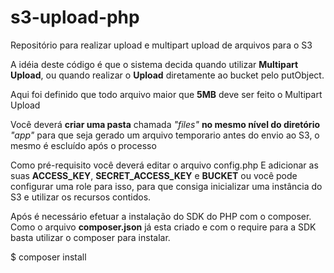 # s3-upload-php
Repositório para realizar upload e multipart upload de arquivos para o S3

A idéia deste código é que o sistema decida quando utilizar <strong>Multipart Upload</strong>, 
ou quando realizar o <strong>Upload</strong> diretamente ao bucket pelo putObject.

Aqui foi definido que todo arquivo maior que <strong>5MB</strong> deve ser feito o Multipart Upload

Você deverá <strong>criar uma pasta</strong> chamada <i>"files"</i> <strong>no mesmo nível do diretório</strong> <i>"app"</i> para que seja gerado um arquivo
temporario antes do envio ao S3, o mesmo é escluído após o processo

Como pré-requisito você deverá editar o arquivo config.php
E adicionar as suas <strong>ACCESS_KEY</strong>, <strong>SECRET_ACCESS_KEY</strong> e <strong>BUCKET</strong> ou você pode configurar uma role para isso, para
que consiga inicializar uma instância do S3 e utilizar os recursos contidos.

Após é necessário efetuar a instalação do SDK do PHP com o composer.
Como o arquivo <strong>composer.json</strong> já esta criado e com o require para a SDK basta utilizar o composer para instalar.

$ composer install 

